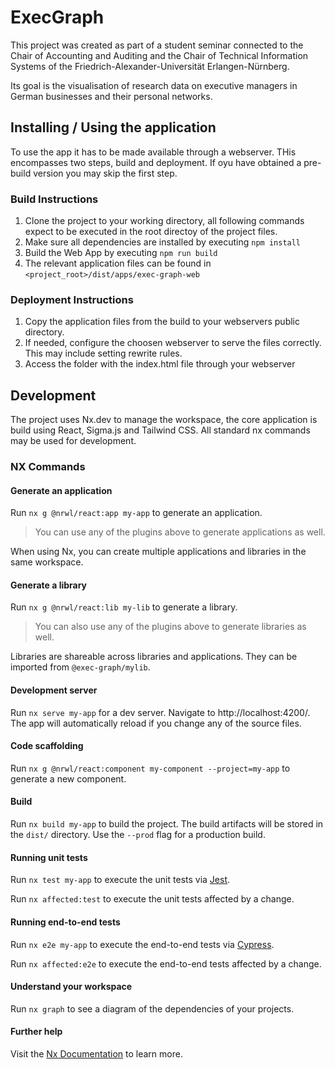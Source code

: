 # ExecGraph

This project was created as part of a student seminar connected to the Chair of Accounting and Auditing and the Chair of Technical Information Systems of the Friedrich-Alexander-Universität Erlangen-Nürnberg.

Its goal is the visualisation of research data on executive managers in German businesses and their personal networks.

## Installing / Using the application

To use the app it has to be made available through a webserver. THis encompasses two steps, build and deployment. If oyu have obtained a pre-build version you may skip the first step.

### Build Instructions
1. Clone the project to your working directory, all following commands expect to be executed in the root directoy of the project files.
2. Make sure all dependencies are installed by executing `npm install`
3. Build the Web App by executing `npm run build`
4. The relevant application files can be found in `<project_root>/dist/apps/exec-graph-web`

### Deployment Instructions
1. Copy the application files from the build to your webservers public directory.
2. If needed, configure the choosen webserver to serve the files correctly. This may include setting rewrite rules.
3. Access the folder with the index.html file through your webserver

## Development
The project uses Nx.dev to manage the workspace, the core application is build using React, Sigma.js and Tailwind CSS.
All standard nx commands may be used for development.

### NX Commands
#### Generate an application

Run `nx g @nrwl/react:app my-app` to generate an application.

> You can use any of the plugins above to generate applications as well.

When using Nx, you can create multiple applications and libraries in the same workspace.

#### Generate a library

Run `nx g @nrwl/react:lib my-lib` to generate a library.

> You can also use any of the plugins above to generate libraries as well.

Libraries are shareable across libraries and applications. They can be imported from `@exec-graph/mylib`.

#### Development server

Run `nx serve my-app` for a dev server. Navigate to http://localhost:4200/. The app will automatically reload if you change any of the source files.

#### Code scaffolding

Run `nx g @nrwl/react:component my-component --project=my-app` to generate a new component.

#### Build

Run `nx build my-app` to build the project. The build artifacts will be stored in the `dist/` directory. Use the `--prod` flag for a production build.

#### Running unit tests

Run `nx test my-app` to execute the unit tests via [Jest](https://jestjs.io).

Run `nx affected:test` to execute the unit tests affected by a change.

#### Running end-to-end tests

Run `nx e2e my-app` to execute the end-to-end tests via [Cypress](https://www.cypress.io).

Run `nx affected:e2e` to execute the end-to-end tests affected by a change.

#### Understand your workspace

Run `nx graph` to see a diagram of the dependencies of your projects.

#### Further help

Visit the [Nx Documentation](https://nx.dev) to learn more.
